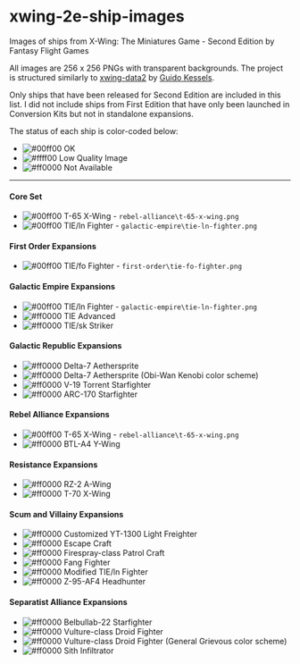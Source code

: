 # xwing-2e-ship-images
Images of ships from X-Wing: The Miniatures Game - Second Edition by Fantasy Flight Games

All images are 256 x 256 PNGs with transparent backgrounds. The project is structured similarly to [xwing-data2](https://github.com/guidokessels/xwing-data2/) by [Guido Kessels](https://github.com/guidokessels).

Only ships that have been released for Second Edition are included in this list. I did not include ships from First Edition that have only been launched in Conversion Kits but not in standalone expansions.

The status of each ship is color-coded below:

* ![#00ff00](https://placehold.it/15/00ff00/000000?text=+) OK
* ![#ffff00](https://placehold.it/15/ffff00/000000?text=+) Low Quality Image
* ![#ff0000](https://placehold.it/15/ff0000/000000?text=+) Not Available

---

#### Core Set

* ![#00ff00](https://placehold.it/15/00ff00/000000?text=+) T-65 X-Wing - `rebel-alliance\t-65-x-wing.png`
* ![#00ff00](https://placehold.it/15/00ff00/000000?text=+) TIE/ln Fighter - `galactic-empire\tie-ln-fighter.png`

#### First Order Expansions

* ![#00ff00](https://placehold.it/15/00ff00/000000?text=+) TIE/fo Fighter - `first-order\tie-fo-fighter.png`

#### Galactic Empire Expansions

* ![#00ff00](https://placehold.it/15/00ff00/000000?text=+) TIE/ln Fighter - `galactic-empire\tie-ln-fighter.png`
* ![#ff0000](https://placehold.it/15/ff0000/000000?text=+) TIE Advanced
* ![#ff0000](https://placehold.it/15/ff0000/000000?text=+) TIE/sk Striker

#### Galactic Republic Expansions

* ![#ff0000](https://placehold.it/15/ff0000/000000?text=+) Delta-7 Aethersprite
* ![#ff0000](https://placehold.it/15/ff0000/000000?text=+) Delta-7 Aethersprite (Obi-Wan Kenobi color scheme)
* ![#ff0000](https://placehold.it/15/ff0000/000000?text=+) V-19 Torrent Starfighter
* ![#ff0000](https://placehold.it/15/ff0000/000000?text=+) ARC-170 Starfighter

#### Rebel Alliance Expansions

* ![#00ff00](https://placehold.it/15/00ff00/000000?text=+) T-65 X-Wing - `rebel-alliance\t-65-x-wing.png`
* ![#ff0000](https://placehold.it/15/ff0000/000000?text=+) BTL-A4 Y-Wing

#### Resistance Expansions

* ![#ff0000](https://placehold.it/15/ff0000/000000?text=+) RZ-2 A-Wing
* ![#ff0000](https://placehold.it/15/ff0000/000000?text=+) T-70 X-Wing

#### Scum and Villainy Expansions

* ![#ff0000](https://placehold.it/15/ff0000/000000?text=+) Customized YT-1300 Light Freighter
* ![#ff0000](https://placehold.it/15/ff0000/000000?text=+) Escape Craft
* ![#ff0000](https://placehold.it/15/ff0000/000000?text=+) Firespray-class Patrol Craft
* ![#ff0000](https://placehold.it/15/ff0000/000000?text=+) Fang Fighter
* ![#ff0000](https://placehold.it/15/ff0000/000000?text=+) Modified TIE/ln Fighter
* ![#ff0000](https://placehold.it/15/ff0000/000000?text=+) Z-95-AF4 Headhunter

#### Separatist Alliance Expansions

* ![#ff0000](https://placehold.it/15/ff0000/000000?text=+) Belbullab-22 Starfighter
* ![#ff0000](https://placehold.it/15/ff0000/000000?text=+) Vulture-class Droid Fighter
* ![#ff0000](https://placehold.it/15/ff0000/000000?text=+) Vulture-class Droid Fighter (General Grievous color scheme)
* ![#ff0000](https://placehold.it/15/ff0000/000000?text=+) Sith Infiltrator
